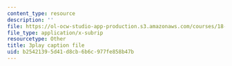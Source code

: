 ```yaml
---
content_type: resource
description: ''
file: https://ol-ocw-studio-app-production.s3.amazonaws.com/courses/18-01sc-single-variable-calculus-fall-2010/b25421395d41d8cb6b6c977fe858b47b_-MI0b4h3rS0.srt
file_type: application/x-subrip
resourcetype: Other
title: 3play caption file
uid: b2542139-5d41-d8cb-6b6c-977fe858b47b
---
```

